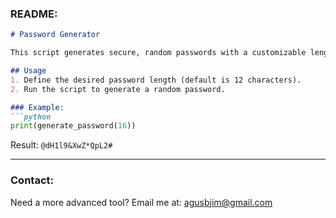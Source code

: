 ### README:
```markdown
# Password Generator

This script generates secure, random passwords with a customizable length.

## Usage
1. Define the desired password length (default is 12 characters).
2. Run the script to generate a random password.

### Example:
```python
print(generate_password(16))
```
Result: `@dH1l9&XwZ*QpL2#`

---
### Contact:
Need a more advanced tool? Email me at: agusbjim@gmail.com
```